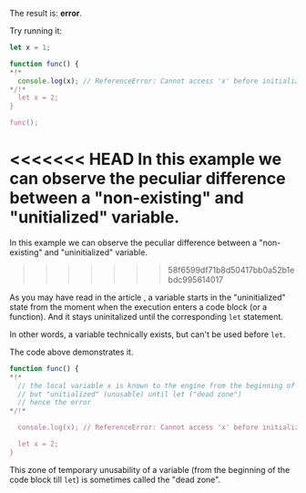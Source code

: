 The result is: **error**.

Try running it:

```js run
let x = 1;

function func() {
*!*
  console.log(x); // ReferenceError: Cannot access 'x' before initialization
*/!*
  let x = 2;
}

func();
```

<<<<<<< HEAD
In this example we can observe the peculiar difference between a "non-existing" and "unitialized" variable.
=======
In this example we can observe the peculiar difference between a "non-existing" and "uninitialized" variable.
>>>>>>> 58f6599df71b8d50417bb0a52b1ebdc995614017

As you may have read in the article [](info:closure), a variable starts in the "uninitialized" state from the moment when the execution enters a code block (or a function). And it stays uninitalized until the corresponding `let` statement.

In other words, a variable technically exists, but can't be used before `let`.

The code above demonstrates it.

```js
function func() {
*!*
  // the local variable x is known to the engine from the beginning of the function,
  // but "unitialized" (unusable) until let ("dead zone")
  // hence the error
*/!*

  console.log(x); // ReferenceError: Cannot access 'x' before initialization

  let x = 2;
}
```

This zone of temporary unusability of a variable (from the beginning of the code block till `let`) is sometimes called the "dead zone".
